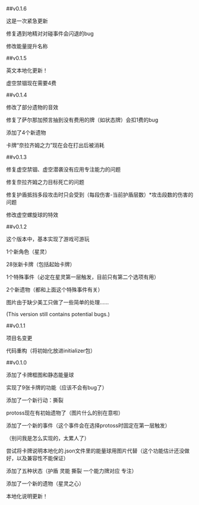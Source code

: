 ##v0.1.6

这是一次紧急更新

修复遇到地精对对碰事件会闪退的bug

修改能量提升名称

##v0.1.5

英文本地化更新！

虚空禁锢现在需要4费

##v0.1.4

修改了部分遗物的音效

修复了萨尔那加预言抽到没有费用的牌（如状态牌）会扣1费的bug

添加了4个新遗物

卡牌“奈拉齐姆之力”现在会在打出后被消耗

##v0.1.3

修复虚空禁锢、虚空潜袭没有应用专注能力的问题

修复奈拉齐姆之力目标死亡的问题

修复护盾抵挡多段攻击时只会受到（每段伤害-当前护盾层数）*攻击段数的伤害的问题

修改虚空螺旋球的特效

##v0.1.2

这个版本中，基本实现了游戏可游玩

1个新角色（星灵）

28张新卡牌（包括起始卡牌）

1个特殊事件（必定在星灵第一层触发，目前只有第二个选项有用）

2个新遗物（都和上面这个特殊事件有关）

图片由于缺少美工只做了一些简单的处理……

(This version still contains potential bugs.)

##v0.1.1

项目名变更

代码重构（将初始化放进initializer包）

##v0.1.0

添加了卡牌框图和静态能量球

实现了9张卡牌的功能（应该不会有bug了）

添加了一个新行动：撕裂

protoss现在有初始遗物了（图片什么的别在意啦）

添加了一个新的事件（这个事件会在选择protoss时固定在第一层触发）

（别问我是怎么实现的，太累人了）

尝试将卡牌说明本地化的.json文件里的能量球用图片代替（这个功能估计还没做好，以及兼容性不能保证）

添加了五种状态（护盾 灵能 撕裂 一个能力牌对应 专注）

添加了一个新的遗物（星灵之心）

本地化说明更新！